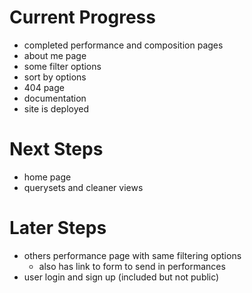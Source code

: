 # Current Progress
- completed performance and composition pages
- about me page
- some filter options
- sort by options
- 404 page
- documentation
- site is deployed

# Next Steps
- home page
- querysets and cleaner views

# Later Steps
- others performance page with same filtering options
    - also has link to form to send in performances
- user login and sign up (included but not public)
